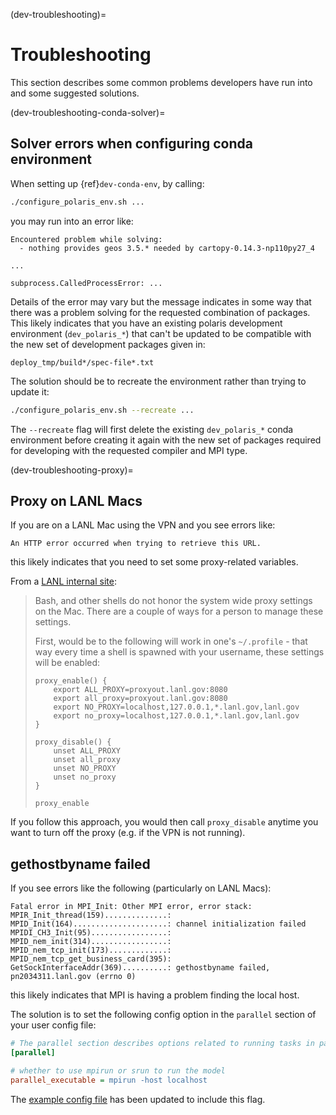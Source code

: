(dev-troubleshooting)=

# Troubleshooting

This section describes some common problems developers have run into and some
suggested solutions.

(dev-troubleshooting-conda-solver)=

## Solver errors when configuring conda environment

When setting up {ref}`dev-conda-env`, by calling:

```bash
./configure_polaris_env.sh ...
```

you may run into an error like:

```none
Encountered problem while solving:
  - nothing provides geos 3.5.* needed by cartopy-0.14.3-np110py27_4

...

subprocess.CalledProcessError: ...
```

Details of the error may vary but the message indicates in some way that there
was a problem solving for the requested combination of packages.  This likely
indicates that you have an existing polaris development environment
(`dev_polaris_*`) that can't be updated to be compatible with the new
set of development packages given in:

```none
deploy_tmp/build*/spec-file*.txt
```

The solution should be to recreate the environment rather than trying to
update it:

```bash
./configure_polaris_env.sh --recreate ...
```

The `--recreate` flag will first delete the existing `dev_polaris_*` conda
environment before creating it again with the new set of packages required for
developing with the requested compiler and MPI type.

(dev-troubleshooting-proxy)=

## Proxy on LANL Macs

If you are on a LANL Mac using the VPN and you see errors like:

```none
An HTTP error occurred when trying to retrieve this URL.
```

this likely indicates that you need to set some proxy-related variables.

From a [LANL internal site](http://trac.lanl.gov/cgi-bin/external/trac.cgi/wiki/proxy):

> Bash, and other shells do not honor the system wide proxy settings on the Mac.
> There are a couple of ways for a person to manage these settings.
>
> First, would be to the following will work in one's `~/.profile` - that way
> every time a shell is spawned with your username, these settings will be
> enabled:
>
> ```none
> proxy_enable() {
>     export ALL_PROXY=proxyout.lanl.gov:8080
>     export all_proxy=proxyout.lanl.gov:8080
>     export NO_PROXY=localhost,127.0.0.1,*.lanl.gov,lanl.gov
>     export no_proxy=localhost,127.0.0.1,*.lanl.gov,lanl.gov
> }
>
> proxy_disable() {
>     unset ALL_PROXY
>     unset all_proxy
>     unset NO_PROXY
>     unset no_proxy
> }
>
> proxy_enable
> ```

If you follow this approach, you would then call `proxy_disable` anytime you
want to turn off the proxy (e.g. if the VPN is not running).

## gethostbyname failed

If you see errors like the following (particularly on LANL Macs):

```none
Fatal error in MPI_Init: Other MPI error, error stack:
MPIR_Init_thread(159)..............:
MPID_Init(164).....................: channel initialization failed
MPIDI_CH3_Init(95).................:
MPID_nem_init(314).................:
MPID_nem_tcp_init(173).............:
MPID_nem_tcp_get_business_card(395):
GetSockInterfaceAddr(369)..........: gethostbyname failed, pn2034311.lanl.gov (errno 0)
```

this likely indicates that MPI is having a problem finding the local host.

The solution is to set the following config option in the `parallel` section
of your user config file:

```cfg
# The parallel section describes options related to running tasks in parallel
[parallel]

# whether to use mpirun or srun to run the model
parallel_executable = mpirun -host localhost
```

The [example config file](https://github.com/E3SM-Project/polaris/blob/main/exmaple.cfg)
has been updated to include this flag.
